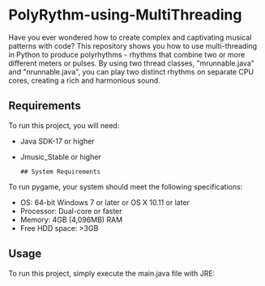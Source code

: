 # PolyRythm-using-MultiThreading
Have you ever wondered how to create complex and captivating musical patterns with code? This repository shows you how to use multi-threading in Python to produce polyrhythms - rhythms that combine two or more different meters or pulses. By using two thread classes, "mrunnable.java" and "nrunnable.java", you can play two distinct rhythms on separate CPU cores, creating a rich and harmonious sound.

## Requirements
To run this project, you will need:

- Java SDK-17 or higher
- Jmusic_Stable or higher

      ## System Requirements
To run pygame, your system should meet the following specifications:

- OS: 64-bit Windows 7 or later or OS X 10.11 or later
- Processor: Dual-core or faster
- Memory: 4GB (4,096MB) RAM
- Free HDD space:  >3GB

## Usage
To run this project, simply execute the main.java file with JRE:
